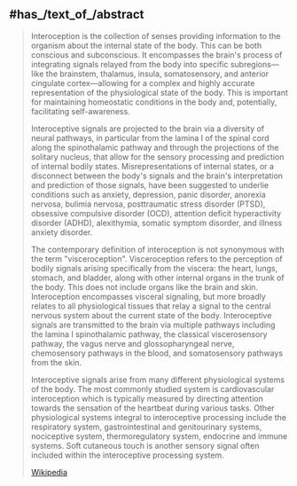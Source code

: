 ## #has_/text_of_/abstract 

> Interoception is the collection of senses providing information to the organism about the internal state of the body. This can be both conscious and subconscious. It encompasses the brain's process of integrating signals relayed from the body into specific subregions—like the brainstem, thalamus, insula, somatosensory, and anterior cingulate cortex—allowing for a complex and highly accurate representation of the physiological state of the body. This is important for maintaining homeostatic conditions in the body and, potentially, facilitating self-awareness.
>
> Interoceptive signals are projected to the brain via a diversity of neural pathways, in particular from the lamina I of the spinal cord along the spinothalamic pathway and through the projections of the solitary nucleus, that allow for the sensory processing and prediction of internal bodily states. Misrepresentations of internal states, or a disconnect between the body's signals and the brain's interpretation and prediction of those signals, have been suggested to underlie conditions such as anxiety, depression, panic disorder, anorexia nervosa, bulimia nervosa, posttraumatic stress disorder (PTSD), obsessive compulsive disorder (OCD), attention deficit hyperactivity disorder (ADHD), alexithymia, somatic symptom disorder, and illness anxiety disorder.
>
> The contemporary definition of interoception is not synonymous with the term "visceroception". Visceroception refers to the perception of bodily signals arising specifically from the viscera: the heart, lungs, stomach, and bladder, along with other internal organs in the trunk of the body. This does not include organs like the brain and skin. Interoception encompasses visceral signaling, but more broadly relates to all physiological tissues that relay a signal to the central nervous system about the current state of the body. Interoceptive signals are transmitted to the brain via multiple pathways including the lamina I spinothalamic pathway, the classical viscerosensory pathway, the vagus nerve and glossopharyngeal nerve, chemosensory pathways in the blood, and somatosensory pathways from the skin.
>
> Interoceptive signals arise from many different physiological systems of the body. The most commonly studied system is cardiovascular interoception which is typically measured by directing attention towards the sensation of the heartbeat during various tasks. Other physiological systems integral to interoceptive processing include the respiratory system, gastrointestinal and genitourinary systems, nociceptive system, thermoregulatory system, endocrine and immune systems. Soft cutaneous touch is another sensory signal often included within the interoceptive processing system.
>
> [Wikipedia](https://en.wikipedia.org/wiki/Interoception) 

